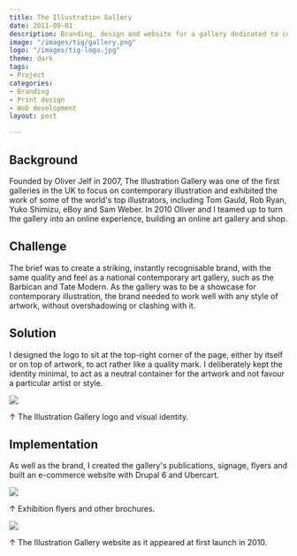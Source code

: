 ```yaml
---
title: The Illustration Gallery
date: 2011-09-01
description: Branding, design and website for a gallery dedicated to contemporary illustration.
image: "/images/tig/gallery.png"
logo: "/images/tig-logo.jpg"
theme: dark
tags:
- Project
categories:
- Branding
- Print design
- Web development
layout: post

---
```


## Background

Founded by Oliver Jelf in 2007, The Illustration Gallery was one of the first galleries in the UK to focus on contemporary illustration and exhibited the work of some of the world's top illustrators, including Tom Gauld, Rob Ryan, Yuko Shimizu, eBoy and Sam Weber. In 2010 Oliver and I teamed up to turn the gallery into an online experience, building an online art gallery and shop.

## Challenge

The brief was to create a striking, instantly recognisable brand, with the same quality and feel as a national contemporary art gallery, such as the Barbican and Tate Modern. As the gallery was to be a showcase for contemporary illustration, the brand needed to work well with any style of artwork, without overshadowing or clashing with it.

## Solution

I designed the logo to sit at the top-right corner of the page, either by itself or on top of artwork, to act rather like a quality mark. I deliberately kept the identity minimal, to act as a neutral container for the artwork and not favour a particular artist or style.

<img src="/images/illogallery1.jpg" class="wide">

<p class="caption">↑ The Illustration Gallery logo and visual identity.</p>

## Implementation

As well as the brand, I created the gallery's publications, signage, flyers and built an e-commerce website with Drupal 6 and Ubercart.

<img src="/images/illogallery2.jpg" class="wide">

<p class="caption">↑ Exhibition flyers and other brochures.</p>

<img src="/images/illogallery3.jpg" class="wide">

<p class="caption">↑ The Illustration Gallery website as it appeared at first launch in 2010.</p>